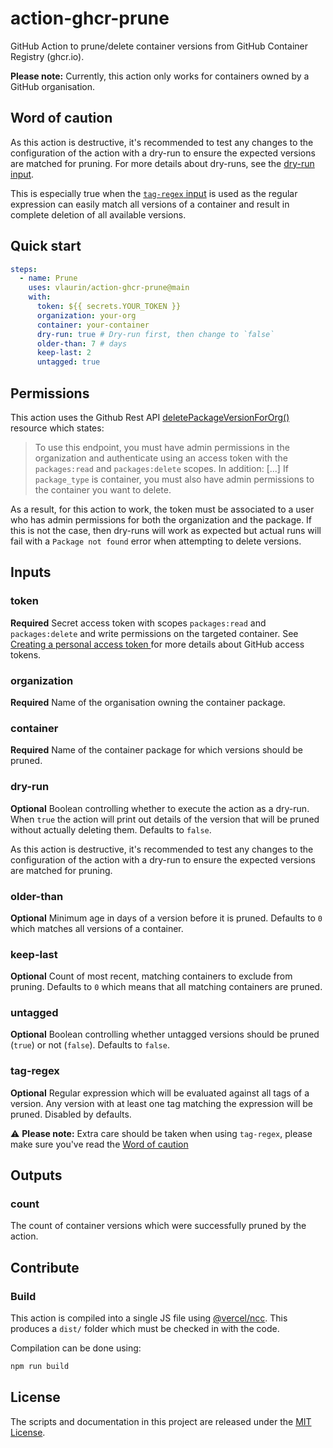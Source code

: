 # action-ghcr-prune
GitHub Action to prune/delete container versions from GitHub Container Registry (ghcr.io).

**Please note:** Currently, this action only works for containers owned by a GitHub organisation.

## Word of caution

As this action is destructive, it's recommended to test any changes to the configuration of the action with a dry-run to ensure the expected versions are matched for pruning. For more details about dry-runs, see the [dry-run input](#dry-run).

This is especially true when the [`tag-regex` input](#tag-regex) is used as the regular expression can easily match all versions of a container and result in complete deletion of all available versions.

## Quick start

```yml
steps:
  - name: Prune
    uses: vlaurin/action-ghcr-prune@main
    with:
      token: ${{ secrets.YOUR_TOKEN }}
      organization: your-org
      container: your-container
      dry-run: true # Dry-run first, then change to `false`
      older-than: 7 # days
      keep-last: 2
      untagged: true
```

## Permissions

This action uses the Github Rest API [deletePackageVersionForOrg()](https://octokit.github.io/rest.js/v18#packages-delete-package-version-for-org) resource which states:
> To use this endpoint, you must have admin permissions in the organization and authenticate using an access token with the `packages:read` and `packages:delete` scopes. In addition:
> [...]
> If `package_type` is container, you must also have admin permissions to the container you want to delete.

As a result, for this action to work, the token must be associated to a user who has admin permissions for both the organization and the package. If this is not the case, then dry-runs will work as expected but actual runs will fail with a `Package not found` error when attempting to delete versions.

## Inputs

### token

**Required** Secret access token with scopes `packages:read` and `packages:delete` and write permissions on the targeted container. See [Creating a personal access token
](https://docs.github.com/en/github/authenticating-to-github/keeping-your-account-and-data-secure/creating-a-personal-access-token) for more details about GitHub access tokens.

### organization

**Required** Name of the organisation owning the container package.

### container

**Required** Name of the container package for which versions should be pruned.

### dry-run

**Optional** Boolean controlling whether to execute the action as a dry-run. When `true` the action will print out details of the version that will be pruned without actually deleting them. Defaults to `false`.

As this action is destructive, it's recommended to test any changes to the configuration of the action with a dry-run to ensure the expected versions are matched for pruning.

### older-than

**Optional** Minimum age in days of a version before it is pruned. Defaults to `0` which matches all versions of a container.

### keep-last

**Optional** Count of most recent, matching containers to exclude from pruning. Defaults to `0` which means that all matching containers are pruned.

### untagged

**Optional** Boolean controlling whether untagged versions should be pruned (`true`) or not (`false`). Defaults to `false`.

### tag-regex

**Optional** Regular expression which will be evaluated against all tags of a version. Any version with at least one tag matching the expression will be pruned. Disabled by defaults.

:warning: **Please note:** Extra care should be taken when using `tag-regex`, please make sure you've read the [Word of caution](#word-of-caution)

## Outputs

### count

The count of container versions which were successfully pruned by the action.

## Contribute

### Build

This action is compiled into a single JS file using [@vercel/ncc](https://github.com/vercel/ncc). This produces a `dist/` folder which must be checked in with the code.

Compilation can be done using:

```bash
npm run build
```

## License

The scripts and documentation in this project are released under the [MIT License](LICENSE).
